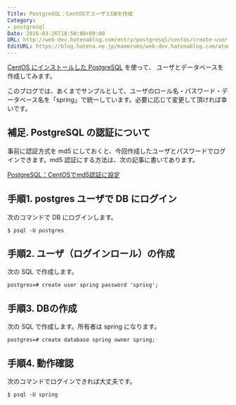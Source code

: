 ```yaml
---
Title: PostgreSQL：CentOSでユーザとDBを作成
Category:
- postgresql
Date: 2016-03-26T18:50:00+09:00
URL: http://web-dev.hatenablog.com/entry/postgresql/centos/create-user-db
EditURL: https://blog.hatena.ne.jp/mamorums/web-dev.hatenablog.com/atom/entry/10328749687178926887
---
```


[CentOS にインストールした PostgreSQL](/entry/postgresql/centos/install) を使って、 ユーザとデータベースを作成してみます。

このブログでは、あくまでサンプルとして、ユーザのロール名・パスワード・データベース名を「spring」で統一しています。必要に応じて変更して頂ければ幸いです。

## 補足. PostgreSQL の認証について
事前に認証方式を md5 にしておくと、今回作成したユーザとパスワードでログインできます。md5 認証にする方法は、次の記事に書いてあります。

[PostgreSQL：CentOSでmd5認証に設定](/entry/postgresql/centos/md5-auth)


## 手順1. postgres ユーザで DB にログイン
次のコマンドで DB にログインします。

```
$ psql -U postgres
```


## 手順2. ユーザ（ログインロール）の作成
次の SQL で作成します。

```
postgres=# create user spring password 'spring';
```


## 手順3. DBの作成
次の SQL で作成します。所有者は spring になります。

```
postgres=# create database spring owner spring;
```


## 手順4. 動作確認
次のコマンドでログインできれば大丈夫です。

```
$ psql -U spring
```
